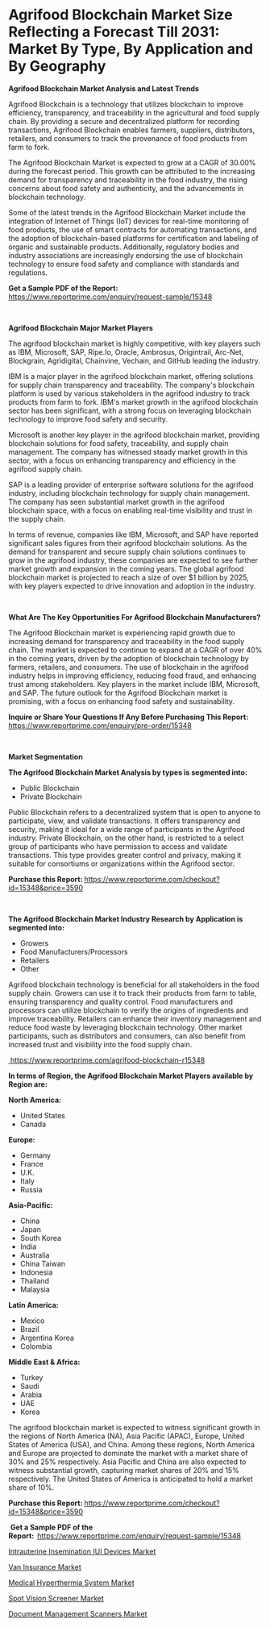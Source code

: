<p><h1>Agrifood Blockchain Market Size Reflecting a Forecast Till 2031: Market By Type, By Application and By Geography</h1></p><p><strong>Agrifood Blockchain Market Analysis and Latest Trends</strong></p>
<p><p>Agrifood Blockchain is a technology that utilizes blockchain to improve efficiency, transparency, and traceability in the agricultural and food supply chain. By providing a secure and decentralized platform for recording transactions, Agrifood Blockchain enables farmers, suppliers, distributors, retailers, and consumers to track the provenance of food products from farm to fork.</p><p>The Agrifood Blockchain Market is expected to grow at a CAGR of 30.00% during the forecast period. This growth can be attributed to the increasing demand for transparency and traceability in the food industry, the rising concerns about food safety and authenticity, and the advancements in blockchain technology.</p><p>Some of the latest trends in the Agrifood Blockchain Market include the integration of Internet of Things (IoT) devices for real-time monitoring of food products, the use of smart contracts for automating transactions, and the adoption of blockchain-based platforms for certification and labeling of organic and sustainable products. Additionally, regulatory bodies and industry associations are increasingly endorsing the use of blockchain technology to ensure food safety and compliance with standards and regulations.</p></p>
<p><strong>Get a Sample PDF of the Report:&nbsp;</strong> <a href="https://www.reportprime.com/enquiry/request-sample/15348">https://www.reportprime.com/enquiry/request-sample/15348</a></p>
<p>&nbsp;</p>
<p><strong>Agrifood Blockchain Major Market Players</strong></p>
<p><p>The agrifood blockchain market is highly competitive, with key players such as IBM, Microsoft, SAP, Ripe.Io, Oracle, Ambrosus, Origintrail, Arc-Net, Blockgrain, Agridigital, Chainvine, Vechain, and GitHub leading the industry. </p><p>IBM is a major player in the agrifood blockchain market, offering solutions for supply chain transparency and traceability. The company's blockchain platform is used by various stakeholders in the agrifood industry to track products from farm to fork. IBM's market growth in the agrifood blockchain sector has been significant, with a strong focus on leveraging blockchain technology to improve food safety and security.</p><p>Microsoft is another key player in the agrifood blockchain market, providing blockchain solutions for food safety, traceability, and supply chain management. The company has witnessed steady market growth in this sector, with a focus on enhancing transparency and efficiency in the agrifood supply chain.</p><p>SAP is a leading provider of enterprise software solutions for the agrifood industry, including blockchain technology for supply chain management. The company has seen substantial market growth in the agrifood blockchain space, with a focus on enabling real-time visibility and trust in the supply chain.</p><p>In terms of revenue, companies like IBM, Microsoft, and SAP have reported significant sales figures from their agrifood blockchain solutions. As the demand for transparent and secure supply chain solutions continues to grow in the agrifood industry, these companies are expected to see further market growth and expansion in the coming years. The global agrifood blockchain market is projected to reach a size of over $1 billion by 2025, with key players expected to drive innovation and adoption in the industry.</p></p>
<p>&nbsp;</p>
<p><strong>What Are The Key Opportunities For Agrifood Blockchain Manufacturers?</strong></p>
<p><p>The Agrifood Blockchain market is experiencing rapid growth due to increasing demand for transparency and traceability in the food supply chain. The market is expected to continue to expand at a CAGR of over 40% in the coming years, driven by the adoption of blockchain technology by farmers, retailers, and consumers. The use of blockchain in the agrifood industry helps in improving efficiency, reducing food fraud, and enhancing trust among stakeholders. Key players in the market include IBM, Microsoft, and SAP. The future outlook for the Agrifood Blockchain market is promising, with a focus on enhancing food safety and sustainability.</p></p>
<p><strong>Inquire or Share Your Questions If Any Before Purchasing This Report:</strong> <a href="https://www.reportprime.com/enquiry/pre-order/15348">https://www.reportprime.com/enquiry/pre-order/15348</a></p>
<p>&nbsp;</p>
<p><strong>Market Segmentation</strong></p>
<p><strong>The Agrifood Blockchain Market Analysis by types is segmented into:</strong></p>
<p><ul><li>Public Blockchain</li><li>Private Blockchain</li></ul></p>
<p><p>Public Blockchain refers to a decentralized system that is open to anyone to participate, view, and validate transactions. It offers transparency and security, making it ideal for a wide range of participants in the Agrifood industry. Private Blockchain, on the other hand, is restricted to a select group of participants who have permission to access and validate transactions. This type provides greater control and privacy, making it suitable for consortiums or organizations within the Agrifood sector.</p></p>
<p><strong>Purchase this Report:&nbsp;</strong><a href="https://www.reportprime.com/checkout?id=15348&price=3590">https://www.reportprime.com/checkout?id=15348&price=3590</a></p>
<p>&nbsp;</p>
<p><strong>The Agrifood Blockchain Market Industry Research by Application is segmented into:</strong></p>
<p><ul><li>Growers</li><li>Food Manufacturers/Processors</li><li>Retailers</li><li>Other</li></ul></p>
<p><p>Agrifood blockchain technology is beneficial for all stakeholders in the food supply chain. Growers can use it to track their products from farm to table, ensuring transparency and quality control. Food manufacturers and processors can utilize blockchain to verify the origins of ingredients and improve traceability. Retailers can enhance their inventory management and reduce food waste by leveraging blockchain technology. Other market participants, such as distributors and consumers, can also benefit from increased trust and visibility into the food supply chain.</p></p>
<p><a href="https://www.reportprime.com/agrifood-blockchain-r15348">&nbsp;https://www.reportprime.com/agrifood-blockchain-r15348</a></p>
<p><strong>In terms of Region, the Agrifood Blockchain Market Players available by Region are:</strong></p>
<p>
    <p> <strong> North America: </strong>
        <ul>
            <li>United States</li>
            <li>Canada</li>
        </ul>
        </p> 
    <p> <strong> Europe: </strong>
        <ul>
            <li>Germany</li>
            <li>France</li>
            <li>U.K.</li>
            <li>Italy</li>
            <li>Russia</li>
        </ul>
        </p> 
    <p> <strong> Asia-Pacific: </strong>
        <ul>
            <li>China</li>
            <li>Japan</li>
            <li>South Korea</li>
            <li>India</li>
            <li>Australia</li>
            <li>China Taiwan</li>
            <li>Indonesia</li>
            <li>Thailand</li>
            <li>Malaysia</li>
        </ul>
        </p> 
    <p> <strong> Latin America: </strong>
        <ul>
            <li>Mexico</li>
            <li>Brazil</li>
            <li>Argentina Korea</li>
            <li>Colombia</li>
        </ul>
        </p> 
    <p> <strong> Middle East & Africa: </strong>
        <ul>
            <li>Turkey</li>
            <li>Saudi</li>
            <li>Arabia</li>
            <li>UAE</li>
            <li>Korea</li>
        </ul>
    </p>
    </p>
<p><p>The agrifood blockchain market is expected to witness significant growth in the regions of North America (NA), Asia Pacific (APAC), Europe, United States of America (USA), and China. Among these regions, North America and Europe are projected to dominate the market with a market share of 30% and 25% respectively. Asia Pacific and China are also expected to witness substantial growth, capturing market shares of 20% and 15% respectively. The United States of America is anticipated to hold a market share of 10%.</p></p>
<p><strong>Purchase this Report: </strong><a href="https://www.reportprime.com/checkout?id=15348&price=3590">https://www.reportprime.com/checkout?id=15348&price=3590</a></p>
<p>&nbsp;<strong>Get a Sample PDF of the Report:&nbsp;&nbsp;</strong><a href="https://www.reportprime.com/enquiry/request-sample/15348">https://www.reportprime.com/enquiry/request-sample/15348</a></p>
<p><strong></strong></p>
<p><p><a href="https://medium.com/@barbarakbess8920/global-intrauterine-insemination-iui-devices-market-analysis-trends-forecasts-and-growth-b3edb56982a3">Intrauterine Insemination IUI Devices Market</a></p><p><a href="https://github.com/markusgodoy/Market-Research-Report-List-5/blob/main/van-insurance-market.md">Van Insurance Market</a></p><p><a href="https://medium.com/@clarenceuvalis67867/exploring-medical-hyperthermia-system-market-dynamics-global-trends-and-future-growth-prospects-da4dc18c1fc9">Medical Hyperthermia System Market</a></p><p><a href="https://medium.com/@charles.fisher4346/mapping-the-spot-vision-screener-market-trends-challenges-and-breakthroughs-2024-2031-539ecdcd183d">Spot Vision Screener Market</a></p><p><a href="https://github.com/arionmp/Market-Research-Report-List-5/blob/main/document-management-scanners-market.md">Document Management Scanners Market</a></p></p>
